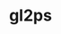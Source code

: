 ---
title: "gl2ps"
layout: cache
categories: [package, develop-2025-04-27]
meta: {"compilers": ["gcc@11.1.0", "gcc@11.4.0"], "num_specs": 6, "num_specs_by_stack": {"data-vis-sdk": 2, "e4s": 3, "hep": 1, "root": 6}, "oss": ["ubuntu20.04", "ubuntu22.04"], "platforms": ["linux"], "stacks": ["data-vis-sdk", "e4s", "hep", "root"], "targets": ["x86_64_v3"], "versions": ["1.4.2"]}
spec_details: [{"compiler": "gcc@11.1.0", "hash": "724mnmfvc6u4fgshgmxsno3aowqbdutl", "os": "ubuntu20.04", "platform": "linux", "size": "-", "stacks": ["data-vis-sdk", "root"], "target": "x86_64_v3", "variants": ["build_system=cmake", "build_type=Release", "~doc", "generator=make", "~ipo", "+png", "+zlib"], "versions": ["1.4.2"]}, {"compiler": "gcc@11.4.0", "hash": "g32ikgzq2c6kcbvgihpmjfn7coprigcp", "os": "ubuntu22.04", "platform": "linux", "size": "-", "stacks": ["e4s", "root"], "target": "x86_64_v3", "variants": ["build_system=cmake", "build_type=Release", "~doc", "generator=make", "~ipo", "+png", "+zlib"], "versions": ["1.4.2"]}, {"compiler": "gcc@11.1.0", "hash": "hb6qsu2rljx4b72ai7e5fw5hq4dx7gq2", "os": "ubuntu20.04", "platform": "linux", "size": "-", "stacks": ["data-vis-sdk", "root"], "target": "x86_64_v3", "variants": ["build_system=cmake", "build_type=Release", "~doc", "generator=make", "~ipo", "+png", "+zlib"], "versions": ["1.4.2"]}, {"compiler": "gcc@11.4.0", "hash": "jckfe6rk3ogiqv7gajkekrpznnfsz6an", "os": "ubuntu22.04", "platform": "linux", "size": "-", "stacks": ["e4s", "root"], "target": "x86_64_v3", "variants": ["build_system=cmake", "build_type=Release", "~doc", "generator=make", "~ipo", "+png", "+zlib"], "versions": ["1.4.2"]}, {"compiler": "gcc@11.4.0", "hash": "w6kqccvd5eukeib3a65clicnd3l4jfmi", "os": "ubuntu22.04", "platform": "linux", "size": "-", "stacks": ["hep", "root"], "target": "x86_64_v3", "variants": ["build_system=cmake", "build_type=Release", "~doc", "generator=make", "~ipo", "+png", "+zlib"], "versions": ["1.4.2"]}, {"compiler": "gcc@11.4.0", "hash": "zclwnhoushskunyrln5ly7pc3teejtwm", "os": "ubuntu22.04", "platform": "linux", "size": "-", "stacks": ["e4s", "root"], "target": "x86_64_v3", "variants": ["build_system=cmake", "build_type=Release", "~doc", "generator=make", "~ipo", "+png", "+zlib"], "versions": ["1.4.2"]}]
---